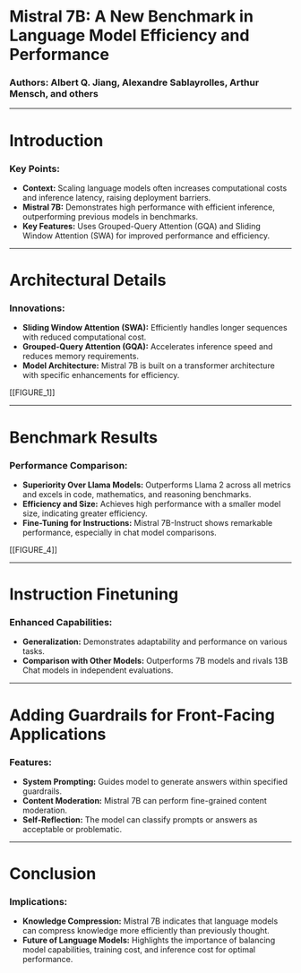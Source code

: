# Mistral 7B: A New Benchmark in Language Model Efficiency and Performance

### Authors: Albert Q. Jiang, Alexandre Sablayrolles, Arthur Mensch, and others

---

# Introduction
### Key Points:
- **Context:** Scaling language models often increases computational costs and inference latency, raising deployment barriers.
- **Mistral 7B:** Demonstrates high performance with efficient inference, outperforming previous models in benchmarks.
- **Key Features:** Uses Grouped-Query Attention (GQA) and Sliding Window Attention (SWA) for improved performance and efficiency.

---

# Architectural Details
### Innovations:
- **Sliding Window Attention (SWA):** Efficiently handles longer sequences with reduced computational cost.
- **Grouped-Query Attention (GQA):** Accelerates inference speed and reduces memory requirements.
- **Model Architecture:** Mistral 7B is built on a transformer architecture with specific enhancements for efficiency.

[[FIGURE_1]]

---

# Benchmark Results
### Performance Comparison:
- **Superiority Over Llama Models:** Outperforms Llama 2 across all metrics and excels in code, mathematics, and reasoning benchmarks.
- **Efficiency and Size:** Achieves high performance with a smaller model size, indicating greater efficiency.
- **Fine-Tuning for Instructions:** Mistral 7B-Instruct shows remarkable performance, especially in chat model comparisons.

[[FIGURE_4]]

---

# Instruction Finetuning
### Enhanced Capabilities:
- **Generalization:** Demonstrates adaptability and performance on various tasks.
- **Comparison with Other Models:** Outperforms 7B models and rivals 13B Chat models in independent evaluations.

---

# Adding Guardrails for Front-Facing Applications
### Features:
- **System Prompting:** Guides model to generate answers within specified guardrails.
- **Content Moderation:** Mistral 7B can perform fine-grained content moderation.
- **Self-Reflection:** The model can classify prompts or answers as acceptable or problematic.

---

# Conclusion
### Implications:
- **Knowledge Compression:** Mistral 7B indicates that language models can compress knowledge more efficiently than previously thought.
- **Future of Language Models:** Highlights the importance of balancing model capabilities, training cost, and inference cost for optimal performance.